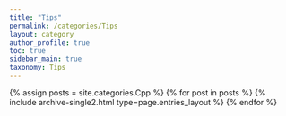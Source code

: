 ```yaml
---
title: "Tips"
permalink: /categories/Tips
layout: category
author_profile: true
toc: true
sidebar_main: true
taxonomy: Tips
---
```



{% assign posts = site.categories.Cpp %}
{% for post in posts %} {% include archive-single2.html type=page.entries_layout %} {% endfor %}